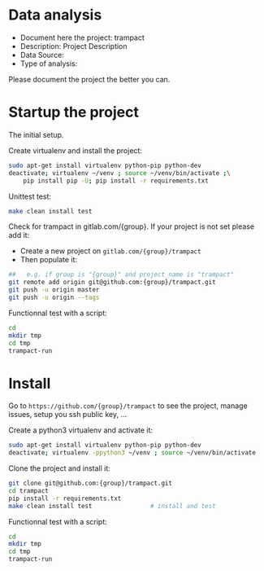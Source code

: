 # Data analysis
- Document here the project: trampact
- Description: Project Description
- Data Source:
- Type of analysis:

Please document the project the better you can.

# Startup the project

The initial setup.

Create virtualenv and install the project:
```bash
sudo apt-get install virtualenv python-pip python-dev
deactivate; virtualenv ~/venv ; source ~/venv/bin/activate ;\
    pip install pip -U; pip install -r requirements.txt
```

Unittest test:
```bash
make clean install test
```

Check for trampact in gitlab.com/{group}.
If your project is not set please add it:

- Create a new project on `gitlab.com/{group}/trampact`
- Then populate it:

```bash
##   e.g. if group is "{group}" and project_name is "trampact"
git remote add origin git@github.com:{group}/trampact.git
git push -u origin master
git push -u origin --tags
```

Functionnal test with a script:

```bash
cd
mkdir tmp
cd tmp
trampact-run
```

# Install

Go to `https://github.com/{group}/trampact` to see the project, manage issues,
setup you ssh public key, ...

Create a python3 virtualenv and activate it:

```bash
sudo apt-get install virtualenv python-pip python-dev
deactivate; virtualenv -ppython3 ~/venv ; source ~/venv/bin/activate
```

Clone the project and install it:

```bash
git clone git@github.com:{group}/trampact.git
cd trampact
pip install -r requirements.txt
make clean install test                # install and test
```
Functionnal test with a script:

```bash
cd
mkdir tmp
cd tmp
trampact-run
```
